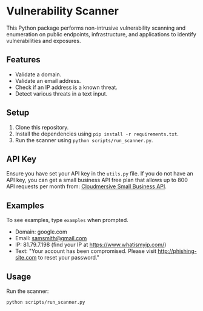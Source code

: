 # Vulnerability Scanner

This Python package performs non-intrusive vulnerability scanning and enumeration on public endpoints, infrastructure, and applications to identify vulnerabilities and exposures. 

## Features

- Validate a domain.
- Validate an email address.
- Check if an IP address is a known threat.
- Detect various threats in a text input.

## Setup

1. Clone this repository.
2. Install the dependencies using `pip install -r requirements.txt`.
3. Run the scanner using `python scripts/run_scanner.py`.

## API Key

Ensure you have set your API key in the `utils.py` file. If you do not have an API key, you can get a small business API free plan that allows up to 800 API requests per month from: [Cloudmersive Small Business API](https://cloudmersive.com/pricing-small-business).

## Examples

To see examples, type `examples` when prompted.

- Domain: google.com
- Email: samsmith@gmail.com
- IP: 81.79.7.198 (find your IP at https://www.whatismyip.com/)
- Text: "Your account has been compromised. Please visit http://phishing-site.com to reset your password."

## Usage

Run the scanner:

```sh
python scripts/run_scanner.py